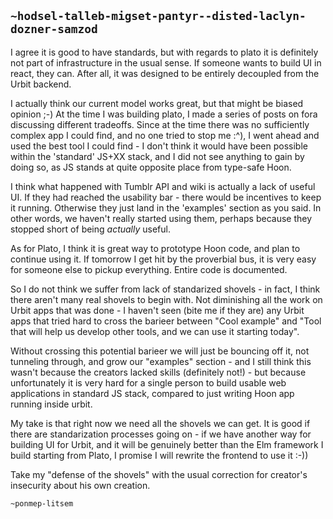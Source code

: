 ## `~hodsel-talleb-migset-pantyr--disted-laclyn-dozner-samzod`
I agree it is good to have standards, but with regards to plato it is definitely not part of infrastructure in the usual sense. If someone wants to build UI in react, they can.
After all, it was designed to be entirely decoupled from the Urbit backend. 

I actually think our current model works great, but that might be biased opinion ;-) At the time I was building plato, I made a series of posts on fora discussing different tradeoffs. Since at the time there was no sufficiently complex app I could find, and no one tried to stop me :^), I went ahead and used the best tool I could find - I don't think it would have been possible within the 'standard' JS+XX stack, and I did not see anything to gain by doing so, as JS stands at quite opposite place from type-safe Hoon.

I think what happened with Tumblr API and wiki is actually a lack of useful UI. If they had reached the usability bar - there would be incentives to keep it running. Otherwise they just land in the 'examples' section as you said.  In other words, we haven't really started using them, perhaps because they stopped short of being *actually* useful. 

As for Plato, I think it is great way to prototype Hoon code, and plan to continue using it. 
If tomorrow I get hit by the proverbial bus, it is very easy for someone else to pickup everything.
Entire code is documented. 

So I do not think we suffer from lack of standarized shovels - in fact, I think there aren't many real shovels to begin with. Not diminishing all the work on Urbit apps that was done - I haven't seen (bite me if they are) any Urbit apps that tried hard to cross the barieer between "Cool example" and "Tool that will help us develop other tools, and we can use it starting today". 

Without crossing this potential barieer we will just be bouncing off it, not tunneling through, and grow our "examples" section - and I still think this wasn't because the creators lacked skills (definitely not!) - but because unfortunately it is very hard for a single person to build usable web applications in standard JS stack, compared to just writing Hoon app running inside urbit. 

My take is that right now we need all the shovels we can get. It is good if there are standarization processes going on - if we have another way for building UI for Urbit, and it will be genuinely better than the Elm framework I build starting from Plato, I promise I will rewrite the frontend to use it :-))

Take my "defense of the shovels" with the usual correction for creator's insecurity about his own creation. 

`~ponmep-litsem`
